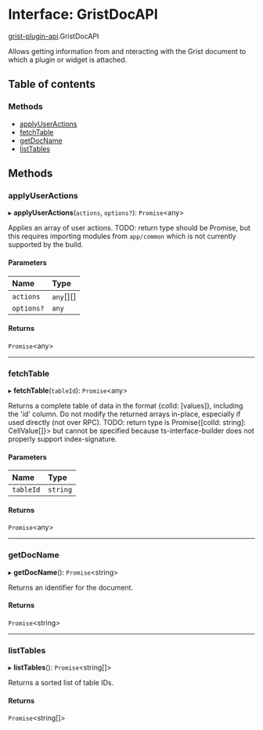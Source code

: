 # Interface: GristDocAPI

[grist-plugin-api](../modules/grist_plugin_api.md).GristDocAPI

Allows getting information from and nteracting with the Grist document to which a plugin or widget is attached.

## Table of contents

### Methods

- [applyUserActions](grist_plugin_api.gristdocapi.md#applyuseractions)
- [fetchTable](grist_plugin_api.gristdocapi.md#fetchtable)
- [getDocName](grist_plugin_api.gristdocapi.md#getdocname)
- [listTables](grist_plugin_api.gristdocapi.md#listtables)

## Methods

### applyUserActions

▸ **applyUserActions**(`actions`, `options?`): `Promise`<any\>

Applies an array of user actions.
TODO: return type should be Promise<ApplyUAResult>, but this requires importing modules from
`app/common` which is not currently supported by the build.

#### Parameters

| Name | Type |
| :------ | :------ |
| `actions` | `any`[][] |
| `options?` | `any` |

#### Returns

`Promise`<any\>

___

### fetchTable

▸ **fetchTable**(`tableId`): `Promise`<any\>

Returns a complete table of data in the format {colId: [values]}, including the 'id' column.
Do not modify the returned arrays in-place, especially if used directly (not over RPC).
TODO: return type is Promise{[colId: string]: CellValue[]}> but cannot be specified because
ts-interface-builder does not properly support index-signature.

#### Parameters

| Name | Type |
| :------ | :------ |
| `tableId` | `string` |

#### Returns

`Promise`<any\>

___

### getDocName

▸ **getDocName**(): `Promise`<string\>

Returns an identifier for the document.

#### Returns

`Promise`<string\>

___

### listTables

▸ **listTables**(): `Promise`<string[]\>

Returns a sorted list of table IDs.

#### Returns

`Promise`<string[]\>
